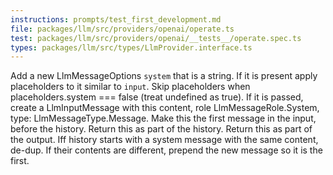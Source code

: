 ```yaml
---
instructions: prompts/test_first_development.md
file: packages/llm/src/providers/openai/operate.ts
test: packages/llm/src/providers/openai/__tests__/operate.spec.ts
types: packages/llm/src/types/LlmProvider.interface.ts
---
```


Add a new LlmMessageOptions `system` that is a string. 
If it is present apply placeholders to it similar to `input`.
Skip placeholders when placeholders.system === false (treat undefined as true). 
If it is passed, create a LlmInputMessage with this content, role LlmMessageRole.System, type: LlmMessageType.Message.
Make this the first message in the input, before the history.
Return this as part of the history.
Return this as part of the output.
Iff history starts with a system message with the same content, de-dup.
If their contents are different, prepend the new message so it is the first.
